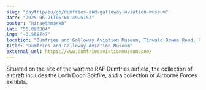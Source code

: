 ```yaml
---
slug: "daytrip/eu/gb/dumfries-and-galloway-aviation-museum"
date: "2025-06-21T05:00:49.515Z"
poster: "hiraethmarkb"
lat: "55.090884"
lng: "-3.568747"
location: "Dumfries and Galloway Aviation Museum, Tinwald Downs Road, Heathhall, Dumfries, Scotland, DG1 3SS"
title: "Dumfries and Galloway Aviation Museum"
external_url: https://www.dumfriesaviationmuseum.com/
---
```

Situated on the site of the wartime RAF Dumfries airfield, the collection of aircraft includes the Loch Doon Spitfire, and a collection of Airborne Forces exhibits.